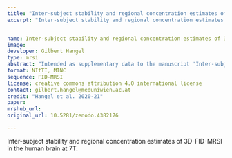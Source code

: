 ```yaml
---
title: "Inter-subject stability and regional concentration estimates of 3D-FID-MRSI in the human brain at 7T"
excerpt: "Inter-subject stability and regional concentration estimates of 3D-FID-MRSI in the human brain at 7T"


name: Inter-subject stability and regional concentration estimates of 3D-FID-MRSI in the human brain at 7T
image:
developer: Gilbert Hangel
type: mrsi
abstract: "Intended as supplementary data to the manuscript 'Inter-subject stability and regional concentration estimates of 3D-FID-MRSI in the human brain at 7T' It contains five full volunteer datasets in MINC and NIFTI format."
format: NIfTI, MINC
sequence: FID-MRSI
license: creative commons attribution 4.0 international license
contact: gilbert.hangel@meduniwien.ac.at
credit: "Hangel et al. 2020-21"
paper: 
mrshub_url:
original_url: 10.5281/zenodo.4382176

---
```


Inter-subject stability and regional concentration estimates of 3D-FID-MRSI in the human brain at 7T.
